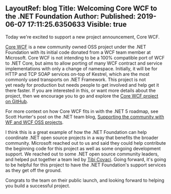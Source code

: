 LayoutRef: blog
Title: Welcoming Core WCF to the .NET Foundation
Author: 
Published: 2019-06-07 17:11:25.6350633
Visible: true
---
<p>Today we're excited to support a new project announcement, Core WCF.</p>

<p><a href="https://github.com/CoreWCF/CoreWCF">Core&nbsp;WCF</a>&nbsp;is&nbsp;a new&nbsp;community owned OSS project&nbsp;under the .NET Foundation&nbsp;with&nbsp;its&nbsp;initial code donated from a WCF team member at Microsoft. Core WCF is not intending to be a 100% compatible port of WCF to .NET Core, but aims to allow porting of many WCF contract and service implementations with only a change of namespace.&nbsp;Initially,&nbsp;it will be for HTTP and TCP SOAP services on-top of Kestrel, which&nbsp;are&nbsp;the most commonly used transports on .NET Framework.&nbsp;This project is not yet&nbsp;ready&nbsp;for&nbsp;production but&nbsp;needs&nbsp;people to get involved and help&nbsp;get it there faster. If you are interested in this, or want more details about the project, then we encourage you to go and explore the&nbsp;<a href="https://github.com/CoreWCF/CoreWCF">Core WCF project on&nbsp;GitHub</a>.&nbsp;</p>

<p>For more context on how Core WCF fits in with the .NET 5 roadmap, see Scott Hunter's post on the .NET team blog, <a href="https://devblogs.microsoft.com/dotnet/supporting-the-community-with-wf-and-wcf-oss-projects/">Supporting the community with WF and WCF OSS projects</a>.</p>

<p>I think this is a great example of how the .NET Foundation can help coordinate&nbsp;.NET open source projects in a way that benefits the broader community. Microsoft reached out to us and said they&nbsp;could help contribute the beginning code for this project as well as some ongoing development support. We reached out to some .NET open source community leaders, and&nbsp;helped put together a team led by <a href="https://tibi.me/">Tibi Covaci</a>. Going forward, it's going to be helpful for this project to have the .NET Foundation's support services as they get off the ground.</p>

<p>Congrats to the team on their public launch, and looking forward to helping you build a successful project.</p>
